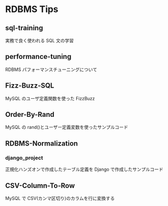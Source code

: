 # RDBMS Tips

## sql-training

実務で良く使われる SQL 文の学習

## performance-tuning

RDBMS パフォーマンスチューニングについて

## Fizz-Buzz-SQL

MySQL のユーザ定義関数を使った FizzBuzz

## Order-By-Rand

MySQL の rand()とユーザー定義変数を使ったサンプルコード

## RDBMS-Normalization

### django_project

正規化ハンズオンで作成したテーブル定義を Django で作成したサンプルコード

## CSV-Column-To-Row

MySQL で CSV(カンマ区切り)のカラムを行に変換する
